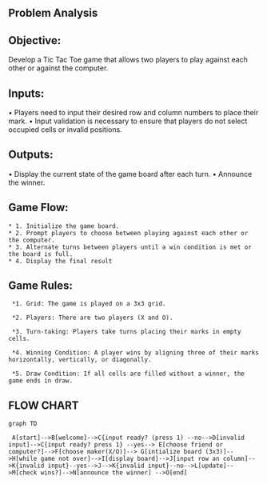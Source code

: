  ## Problem Analysis

   ## Objective: 
Develop a Tic Tac Toe game that allows two players to play against each other or against the computer.
  
   ## Inputs:
• Players need to input their desired row and column numbers to place their mark.
• Input validation is necessary to ensure that players do not select occupied cells or invalid positions.

  ## Outputs:
• Display the current state of the game board after each turn.
• Announce the winner.

## Game Flow:

    * 1. Initialize the game board.
    * 2. Prompt players to choose between playing against each other or the computer.
    * 3. Alternate turns between players until a win condition is met or the board is full.
    * 4. Display the final result

## Game Rules:

     *1. Grid: The game is played on a 3x3 grid.

     *2. Players: There are two players (X and O).

     *3. Turn-taking: Players take turns placing their marks in empty cells.

     *4. Winning Condition: A player wins by aligning three of their marks horizontally, vertically, or diagonally.

     *5. Draw Condition: If all cells are filled without a winner, the game ends in draw.


## FLOW CHART

```mermaid
graph TD

 A[start]-->B[welcome]-->C{input ready? (press 1) --no-->D[invalid input]-->C{input ready? press 1} --yes--> E[choose friend or computer?]-->F[choose maker(X/O)]--> G[intialize board (3x3)]-->H[while game not over]-->I[display board]-->J[input row an column]-->K{invalid input}--yes-->J-->K{invalid input}--no-->L[update]-->M[check wins?]-->N[announce the winner] -->O[end]















